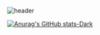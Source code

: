 ![header](https://capsule-render.vercel.app/api?type=Waving&color=gradient&customColorList=18,26&height=250&section=header&text=Hello,%20World!&fontSize=60)

[![Anurag's GitHub stats-Dark](https://github-readme-stats.vercel.app/api?username=rigyeonghong&theme=dark#gh-dark-mode-only)](https://github.com/anuraghazra/github-readme-stats)

<!--
**rigyeonghong/rigyeonghong** is a ✨ _special_ ✨ repository because its `README.md` (this file) appears on your GitHub profile.

Here are some ideas to get you started:

- 🔭 I’m currently working on ...
- 🌱 I’m currently learning ...
- 👯 I’m looking to collaborate on ...
- 🤔 I’m looking for help with ...
- 💬 Ask me about ...
- 📫 How to reach me: ...
- 😄 Pronouns: ...
- ⚡ Fun fact: ...
-->
